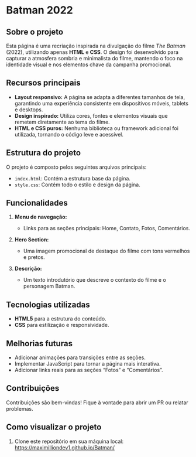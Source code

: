 # Batman 2022 

## Sobre o projeto

Esta página é uma recriação inspirada na divulgação do filme *The Batman* (2022), utilizando apenas **HTML** e **CSS**. O design foi desenvolvido para capturar a atmosfera sombria e minimalista do filme, mantendo o foco na identidade visual e nos elementos chave da campanha promocional.

## Recursos principais

- **Layout responsivo:** A página se adapta a diferentes tamanhos de tela, garantindo uma experiência consistente em dispositivos móveis, tablets e desktops.
- **Design inspirado:** Utiliza cores, fontes e elementos visuais que remetem diretamente ao tema do filme.
- **HTML e CSS puros:** Nenhuma biblioteca ou framework adicional foi utilizada, tornando o código leve e acessível.

## Estrutura do projeto

O projeto é composto pelos seguintes arquivos principais:

- `index.html`: Contém a estrutura base da página.
- `style.css`: Contém todo o estilo e design da página.

## Funcionalidades

1. **Menu de navegação:**
   - Links para as seções principais: Home, Contato, Fotos, Comentários.
   
2. **Hero Section:**
   - Uma imagem promocional de destaque do filme com tons vermelhos e pretos.

3. **Descrição:**
   - Um texto introdutório que descreve o contexto do filme e o personagem Batman.

## Tecnologias utilizadas

- **HTML5** para a estrutura do conteúdo.
- **CSS** para estilização e responsividade.

## Melhorias futuras

- Adicionar animações para transições entre as seções.
- Implementar JavaScript para tornar a página mais interativa.
- Adicionar links reais para as seções “Fotos” e “Comentários”.


## Contribuições

Contribuições são bem-vindas! Fique à vontade para abrir um PR ou relatar problemas.

## Como visualizar o projeto

1. Clone este repositório em sua máquina local:
  https://maximilliondev1.github.io/Batman/

